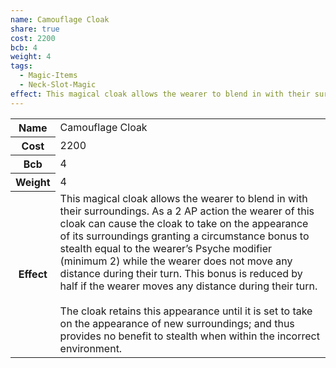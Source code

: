 ```yaml
---
name: Camouflage Cloak
share: true
cost: 2200
bcb: 4
weight: 4
tags:
  - Magic-Items
  - Neck-Slot-Magic
effect: This magical cloak allows the wearer to blend in with their surroundings. As a 2 AP action the wearer of this cloak can cause the cloak to take on the appearance of its surroundings granting a circumstance bonus to stealth equal to the wearer’s Psyche modifier (minimum 2) while the wearer does not move any distance during their turn. This bonus is reduced by half if the wearer moves any distance during their turn.<br><br>The cloak retains this appearance until it is set to take on the appearance of new surroundings; and thus provides no benefit to stealth when within the incorrect environment.
---
```


<p><span style="overflow-x: auto;"><table><tbody><tr><th>Name</th><td>Camouflage Cloak</td></tr><tr><th>Cost</th><td>2200</td></tr><tr><th>Bcb</th><td>4</td></tr><tr><th>Weight</th><td>4</td></tr><tr><th>Effect</th><td>This magical cloak allows the wearer to blend in with their surroundings. As a 2 AP action the wearer of this cloak can cause the cloak to take on the appearance of its surroundings granting a circumstance bonus to stealth equal to the wearer’s Psyche modifier (minimum 2) while the wearer does not move any distance during their turn. This bonus is reduced by half if the wearer moves any distance during their turn.<br><br>The cloak retains this appearance until it is set to take on the appearance of new surroundings; and thus provides no benefit to stealth when within the incorrect environment.</td></tr></tbody></table></span></p>